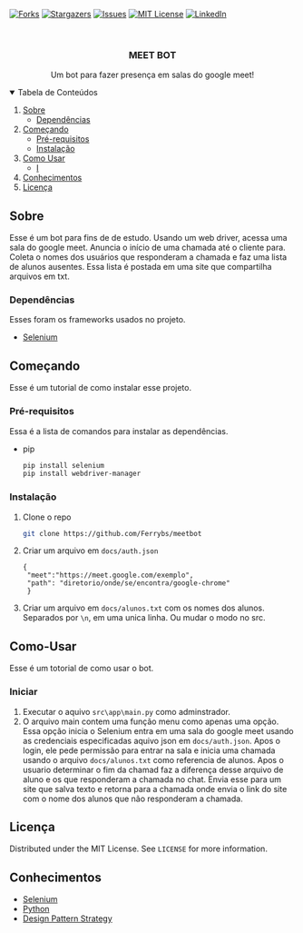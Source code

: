 <!--
*** Thanks for checking out the Best-README-Template. If you have a suggestion
*** that would make this better, please fork the repo and create a pull request
*** or simply open an issue with the tag "enhancement".
*** Thanks again! Now go create something AMAZING! :D
-->



<!-- PROJECT SHIELDS -->
<!--
*** I'm using markdown "reference style" links for readability.
*** Reference links are enclosed in brackets [ ] instead of parentheses ( ).
*** See the bottom of this document for the declaration of the reference variables
*** for contributors-url, forks-url, etc. This is an optional, concise syntax you may use.
*** https://www.markdownguide.org/basic-syntax/#reference-style-links
-->
[![Forks][forks-shield]][forks-url]
[![Stargazers][stars-shield]][stars-url]
[![Issues][issues-shield]][issues-url]
[![MIT License][license-shield]][license-url]
[![LinkedIn][linkedin-shield]][linkedin-url]


<!-- PROJECT LOGO -->
<br />
<p align="center">
  <h3 align="center">MEET BOT</h3>

  <p align="center">
    Um bot para fazer presença em salas do google meet!
  </p>
</p>

<!-- TABLE OF CONTENTS -->
<details open="open">
  <summary>Tabela de Conteúdos</summary>
  <ol>
    <li>
      <a href="#sobre">Sobre</a>
      <ul>
        <li><a href="#dependências">Dependências</a></li>
      </ul>
    </li>
    <li>
      <a href="#começando">Começando</a>
      <ul>
        <li><a href="#pré-requisitos">Pré-requisitos</a></li>
        <li><a href="#installation">Instalação</a></li>
      </ul>
    </li>
    <li>
      <a href="#Como-Usar">Como Usar</a>
      <ul>
        <li><a href="#Iniciar">I</a></li>
      </ul>
    </li>
    <li><a href="#conhecimentos">Conhecimentos</a></li>
    <li><a href="#licença">Licença</a></li>
  </ol>
</details>

<!-- ABOUT THE PROJECT -->
## Sobre

Esse é um bot para fins de de estudo. Usando um web driver, acessa uma sala do google meet. Anuncia o início de uma chamada até o cliente para. Coleta o nomes dos usuários que responderam a chamada e faz uma lista de alunos ausentes. Essa lista é postada em uma site que compartilha arquivos em txt. 

### Dependências

Esses foram os frameworks usados no projeto.
* [Selenium](https://selenium-python.readthedocs.io/)


<!-- GETTING STARTED -->
## Começando

Esse é um tutorial de como instalar esse projeto.

### Pré-requisitos

Essa é a lista de comandos para instalar as dependências.
* pip
  ```sh
  pip install selenium
  pip install webdriver-manager
  ```
### Instalação

1. Clone o repo
   ```sh
   git clone https://github.com/Ferrybs/meetbot
   ```
2. Criar um arquivo em `docs/auth.json`
   ```JS
   {
    "meet":"https://meet.google.com/exemplo",
    "path": "diretorio/onde/se/encontra/google-chrome"
    }   
   ```
3. Criar um arquivo em  `docs/alunos.txt` com os nomes dos alunos.
    Separados por `\n`, em uma unica linha. Ou mudar o modo no src.


## Como-Usar

Esse é um totorial de como usar o bot.

### Iniciar

1. Executar o aquivo `src\app\main.py` como adminstrador.
2. O arquivo main contem uma função menu como apenas uma opção. Essa opção inicia o Selenium entra em uma sala do google meet usando as credenciais especificadas aquivo json em `docs/auth.json`. Apos o login, ele pede permissão para entrar na sala e inicia uma chamada usando o arquivo `docs/alunos.txt` como referencia de alunos. Apos o usuario determinar o fim da chamad faz a diferença desse arquivo de aluno e os que responderam a chamada no chat. Envia esse para um site que salva texto e retorna para a chamada onde envia o link do site com o nome dos alunos que não responderam a chamada. 

<!-- LICENSE -->
## Licença

Distributed under the MIT License. See `LICENSE` for more information.

## Conhecimentos
* [Selenium](https://selenium-python.readthedocs.io/)
* [Python](https://docs.python.org/)
* [Design Pattern Strategy](https://refactoring.guru/pt-br/design-patterns/strategy)


<!-- MARKDOWN LINKS & IMAGES -->
<!-- https://www.markdownguide.org/basic-syntax/#reference-style-links -->
[forks-shield]: https://img.shields.io/github/forks/Ferrybs/meetbot.svg?style=for-the-badge
[forks-url]: https://github.com/othneildrew/Best-README-Template/network/members
[stars-shield]: https://img.shields.io/github/stars/Ferrybs/meetbot.svg?style=for-the-badge
[stars-url]: https://github.com/Ferrybs/meetbot/stargazers
[issues-shield]: https://img.shields.io/github/issues/Ferrybs/meetbot.svg?style=for-the-badge
[issues-url]: https://github.com/Ferrybs/meetbot/issues
[license-shield]: https://img.shields.io/github/license/Ferrybs/meetbot.svg?style=for-the-badge
[license-url]: https://github.com/Ferrybs/meetbot/blob/master/LICENSE
[linkedin-shield]: https://img.shields.io/badge/-LinkedIn-black.svg?style=for-the-badge&logo=linkedin&colorB=555
[linkedin-url]: https://www.linkedin.com/in/felipe-araujo-a0473818b/

